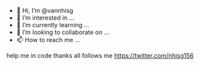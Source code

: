- 👋 Hi, I’m @vannhisg
- 👀 I’m interested in ...
- 🌱 I’m currently learning ...
- 💞️ I’m looking to collaborate on ...
- 📫 How to reach me ...

<!---
vannhisg/vannhisg is a ✨ special ✨ repository because its `README.md` (this file) appears on your GitHub profile.
You can click the Preview link to take a look at your changes.
--->
help me in code
thanks all follows me
https://twitter.com/nhisg156
